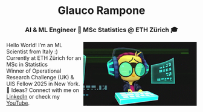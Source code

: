 <h1 align="center">Glauco Rampone</h1>
<h3 align="center">AI & ML Engineer 🤖 MSc Statistics @ ETH Zürich 🎓</h3>
<img align="right" src="hackerman.gif" width="300"/>

<ul style="list-style-type: none; margin: 0; padding: 0;">
      <li>Hello World! I’m an ML Scientist from Italy :)</li>
      <li>Currently at ETH Zürich for an MSc in Statistics</li>
      <li>Winner of Operational Research Challenge (UK) & UIS Fellow 2025 in New York.</li>
      <li>💭 Ideas? Connect with me on <a href="https://www.linkedin.com/in/glauco-rampone/" target="_blank">LinkedIn</a> or check my <a href="https://www.youtube.com/@GlaucoRampone" target="_blank">YouTube</a>.</li>
</ul>
